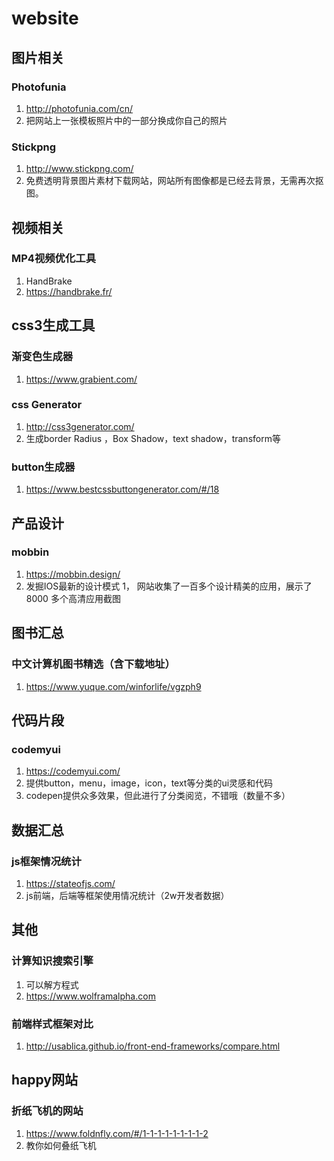 # website

## 图片相关

### Photofunia 

1. http://photofunia.com/cn/
2. 把网站上一张模板照片中的一部分换成你自己的照片 

### Stickpng 

1. http://www.stickpng.com/
2. 免费透明背景图片素材下载网站，网站所有图像都是已经去背景，无需再次抠图。 

## 视频相关
### MP4视频优化工具
1. HandBrake
1. https://handbrake.fr/

## css3生成工具

###  渐变色生成器

1. https://www.grabient.com/

### css Generator

1. http://css3generator.com/
2. 生成border Radius ，Box Shadow，text shadow，transform等

### button生成器

1. https://www.bestcssbuttongenerator.com/#/18

## 产品设计
### mobbin
1. https://mobbin.design/
1. 发掘IOS最新的设计模式
1， 网站收集了一百多个设计精美的应用，展示了 8000 多个高清应用截图

## 图书汇总
### 中文计算机图书精选（含下载地址）
1. https://www.yuque.com/winforlife/vgzph9


## 代码片段
### codemyui
1. https://codemyui.com/
1. 提供button，menu，image，icon，text等分类的ui灵感和代码
1. codepen提供众多效果，但此进行了分类阅览，不错哦（数量不多）


## 数据汇总
### js框架情况统计
1. https://stateofjs.com/
1. js前端，后端等框架使用情况统计（2w开发者数据）

## 其他
### 计算知识搜索引擎
1. 可以解方程式
1. https://www.wolframalpha.com
### 前端样式框架对比
1. http://usablica.github.io/front-end-frameworks/compare.html

## happy网站
### 折纸飞机的网站
1. https://www.foldnfly.com/#/1-1-1-1-1-1-1-1-2
1. 教你如何叠纸飞机
